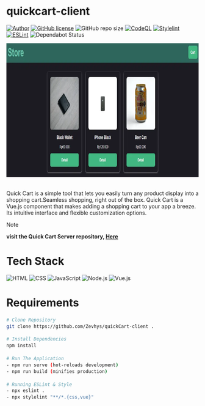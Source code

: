 # quickcart-client

[![Author](http://img.shields.io/badge/author-@Zevhys-blue.svg)](https://www.linkedin.com/in/rakha-djauhari/) [![GitHub license](https://img.shields.io/github/license/Zevhys/quickCart-client)](https://github.com/Zevhys/quickCart-client/blob/main/LICENSE) ![GitHub repo size](https://img.shields.io/github/repo-size/Zevhys/quickCart-client) [![CodeQL](https://github.com/Zevhys/quickCart-client/actions/workflows/codeql.yml/badge.svg)](https://github.com/Zevhys/quickCart-client/actions/workflows/codeql.yml) [![Stylelint](https://img.shields.io/github/actions/workflow/status/Zevhys/quickCart-client/stylelint.yml?label=Stylelint&logo=stylelint)](https://github.com/Zevhys/quickCart-client/actions/workflows/stylelint.yml) [![ESLint](https://img.shields.io/github/actions/workflow/status/Zevhys/quickCart-client/eslint.yml?label=ESLint&logo=eslint)](https://github.com/Zevhys/quickCart-client/actions/workflows/eslint.yml) ![Dependabot Status](https://img.shields.io/badge/dependabot-active-brightgreen?logo=dependabot)

<div align="center">
<img src="preview.webp" height="350px"> 
</div>

</br>

Quick Cart is a simple tool that lets you easily turn any product display into a shopping cart.Seamless shopping, right out of the box. Quick Cart is a Vue.js component that makes adding a shopping cart to your app a breeze. Its intuitive interface and flexible customization options.

> [!NOTE]  
> <b>visit the Quick Cart Server repository, [Here](https://github.com/Zevhys/quickCart-server)</b>

# Tech Stack

![HTML](https://img.shields.io/badge/HTML-E34F26?style=flat-square&logo=html5&logoColor=ffffff)
![CSS](https://img.shields.io/badge/CSS-1572B6?style=flat-square&logo=css3&logoColor=ffffff)
![JavaScript](https://img.shields.io/badge/JavaScript-F7DF1E?style=flat-square&logo=javascript&logoColor=000000)
![Node.js](https://img.shields.io/badge/Node.js-339933?style=flat-square&logo=nodedotjs&logoColor=white)
![Vue.js](https://img.shields.io/badge/Vue.js-4FC08D?style=flat-square&logo=vuedotjs&logoColor=white)

# Requirements

```bash
# Clone Repository
git clone https://github.com/Zevhys/quickCart-client .

# Install Dependencies
npm install

# Run The Application
- npm run serve (hot-reloads development)
- npm run build (minifies production)

# Running ESLint & Style
- npx eslint .
- npx stylelint "**/*.{css,vue}"
```
